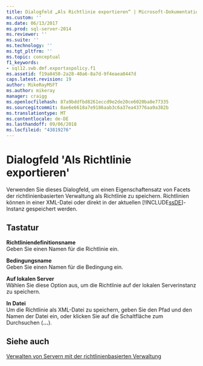 ```yaml
---
title: Dialogfeld „Als Richtlinie exportieren“ | Microsoft-Dokumentation
ms.custom: ''
ms.date: 06/13/2017
ms.prod: sql-server-2014
ms.reviewer: ''
ms.suite: ''
ms.technology: ''
ms.tgt_pltfrm: ''
ms.topic: conceptual
f1_keywords:
- sql12.swb.dmf.exportaspolicy.f1
ms.assetid: f19a8450-2a28-40a6-8a7d-9f4eaea0447d
caps.latest.revision: 19
author: MikeRayMSFT
ms.author: mikeray
manager: craigg
ms.openlocfilehash: 87a9bddfbd8261eccd9e2de20ce6020ba8e77335
ms.sourcegitcommit: 8ae6e6618a7e9186aab3c6a37ea43776aa9a382b
ms.translationtype: MT
ms.contentlocale: de-DE
ms.lasthandoff: 09/06/2018
ms.locfileid: "43819276"
---
```

# <a name="export-as-policy-dialog-box"></a>Dialogfeld 'Als Richtlinie exportieren'
  Verwenden Sie dieses Dialogfeld, um einen Eigenschaftensatz von Facets der richtlinienbasierten Verwaltung als Richtlinie zu speichern. Richtlinien können in einer XML-Datei oder direkt in der aktuellen [!INCLUDE[ssDE](../../includes/ssde-md.md)]-Instanz gespeichert werden.  
  
## <a name="options"></a>Tastatur  
 **Richtliniendefinitionsname**  
 Geben Sie einen Namen für die Richtlinie ein.  
  
 **Bedingungsname**  
 Geben Sie einen Namen für die Bedingung ein.  
  
 **Auf lokalen Server**  
 Wählen Sie diese Option aus, um die Richtlinie auf der lokalen Serverinstanz zu speichern.  
  
 **In Datei**  
 Um die Richtlinie als XML-Datei zu speichern, geben Sie den Pfad und den Namen der Datei ein, oder klicken Sie auf die Schaltfläche zum Durchsuchen (**...**).  
  
## <a name="see-also"></a>Siehe auch  
 [Verwalten von Servern mit der richtlinienbasierten Verwaltung](administer-servers-by-using-policy-based-management.md)  
  
  
